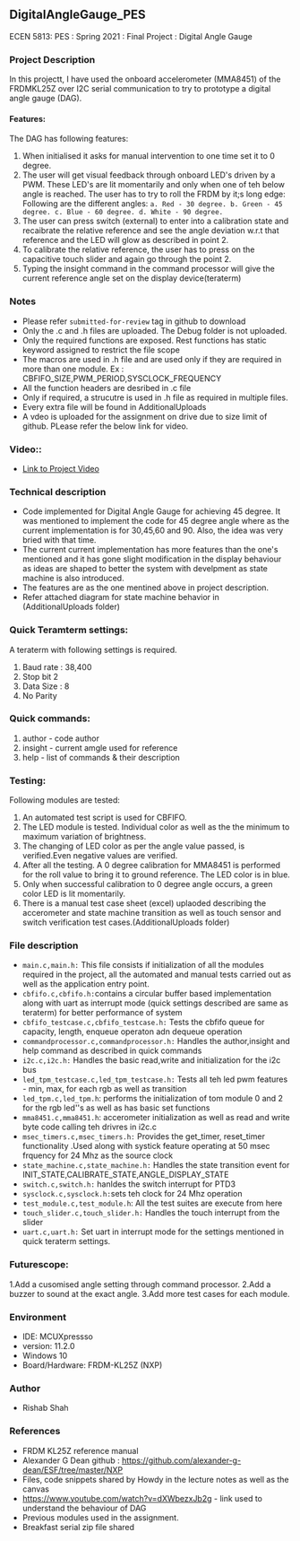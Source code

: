 ## DigitalAngleGauge_PES
ECEN 5813: PES : Spring 2021 : Final Project : Digital Angle Gauge

### Project Description
In this projectt, I have used the onboard accelerometer (MMA8451) of the FRDMKL25Z over I2C serial communication to try to prototype a digital angle gauge (DAG).
#### Features:
The DAG has following features:
1. When initialised it asks for manual intervention to one time set it to 0 degree.
2. The user will get visual feedback through onboard LED's driven by a PWM. These LED's are lit momentarily and only when one of teh below angle is reached. The user has to try to roll the FRDM by it;s long edge:
Following are the different angles:
`
    a. Red - 30 degree.
    b. Green - 45 degree.
    c. Blue - 60 degree.
    d. White - 90 degree.
`
3. The user can press switch (external) to enter into a calibration state and recaibrate the relative reference and see the angle deviation w.r.t that reference and the LED will glow as described in point 2.
4. To calibrate the relative reference, the user has to press on the capacitive touch slider and again go through the point 2.
5. Typing the insight command in the command processor will give the current reference angle set on the display device(teraterm)

### Notes
* Please refer `submitted-for-review` tag in github to download
* Only the .c and .h files are uploaded. The Debug folder is not uploaded.
* Only the required functions are exposed. Rest functions has static keyword assigned to restrict the file scope
* The macros are used in .h file and are used only if they are required in more than one module. Ex : CBFIFO_SIZE,PWM_PERIOD,SYSCLOCK_FREQUENCY
* All the function headers are desribed in .c file
* Only if required, a strucutre is used in .h file as required in multiple files.
* Every extra file will be found in AdditionalUploads
* A vdeo is uploaded for the assignment on drive due to size limit of github. PLease refer the below link for video.

### Video::
* [Link to Project Video](https://drive.google.com/file/d/1TawD1rPZjKu5vV11TEgmbDbBuWgwZve0/view?usp=sharing)

### Technical description
* Code implemented for Digital Angle Gauge for achieving 45 degree. It was mentioned to implement the code for 45 degree angle where as the current implementation is for 30,45,60 and 90. Also, the idea was very bried with that time.
* The current current implementation has more features than the one's mentioned and it has gone slight modification in the display behaviour as ideas are shaped to better the system with develpment as state machine is also introduced.
* The features are as the one mentined above in project description.
* Refer attached diagram for state machine behavior in (AdditionalUploads folder)

### Quick Teramterm settings:
A teraterm with following settings is required.
1. Baud rate : 38,400
2. Stop bit 2
3. Data Size : 8
4. No Parity

### Quick commands:
1. author - code author
2. insight - current amgle used for reference
3. help - list of commands & their description

### Testing:
Following modules are tested:
1. An automated test script is used for CBFIFO.
2. The LED module is tested. Individual color as well as the the minimum to maximum variation of brightness.
3. The changing of LED color as per the angle value passed, is verified.Even negative values are verified.
4. After all the testing. A 0 degree calibration for MMA8451 is performed for the roll value to bring it to ground reference. The LED color is in blue.
5. Only when successful calibration to 0 degree angle occurs, a green color LED is lit momentarily.
6. There is a manual test case sheet (excel) uplaoded describing the accerometer and state machine transition as well as touch sensor and switch verification test cases.(AdditionalUploads folder)


### File description
* `main.c,main.h:` This file consists if initialization of all the modules required in the project, all the automated and manual tests carried out as well as the application entry point.
* `cbfifo.c,cbfifo.h:`contains a circular buffer based implementation along with uart as interrupt mode (quick settings described are same as teraterm) for better performance of system
* `cbfifo_testcase.c,cbfifo_testcase.h:` Tests the cbfifo queue for capacity, length, enqueue operaton adn dequeue operation
* `commandprocessor.c,commandprocessor.h:` Handles the author,insight and help command as described in quick commands
* `i2c.c,i2c.h:` Handles the basic read,write and initialization for the i2c bus
* `led_tpm_testcase.c,led_tpm_testcase.h:` Tests all teh led pwm features - min, max, for each rgb as well as transition
* `led_tpm.c,led_tpm.h`: performs the initialization of tom module 0 and 2 for the rgb led''s as well as has basic set functions
* `mma8451.c,mma8451.h`: accerometer initialization as well as read and write byte code calling teh drivres in i2c.c
* `msec_timers.c,msec_timers.h:` Provides the get_timer, reset_timer functionality .Used along with systick feature operating at 50 msec frquency for 24 Mhz as the source clock
* `state_machine.c,state_machine.h:` Handles the state transition event for INIT_STATE,CALIBRATE_STATE,ANGLE_DISPLAY_STATE
* `switch.c,switch.h:` hanldes the switch interrupt for PTD3
* `sysclock.c,sysclock.h:`sets teh clock for 24 Mhz operation
* `test_module.c,test_module.h`: All the test suites are execute from here
* `touch_slider.c,touch_slider.h:` Handles the touch interrupt from the slider
* `uart.c,uart.h:` Set uart in interrupt mode for the settings mentioned in quick teraterm settings.

### Futurescope:
1.Add a cusomised angle setting through command processor.
2.Add a buzzer to sound at the exact angle.
3.Add more test cases for each module.

### Environment
* IDE: MCUXpressso
* version: 11.2.0
* Windows 10
* Board/Hardware: FRDM-KL25Z (NXP)

### Author
* Rishab Shah

### References
* FRDM KL25Z reference manual
* Alexander G Dean github : https://github.com/alexander-g-dean/ESF/tree/master/NXP
* Files, code snippets shared by Howdy in the lecture notes as well as the canvas
* https://www.youtube.com/watch?v=dXWbezxJb2g - link used to understand the behaviour of DAG
* Previous modules used in the assignment.
* Breakfast serial zip file shared
